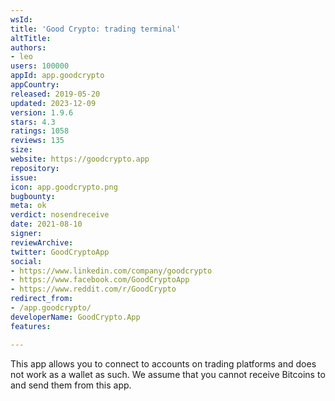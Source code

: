 ```yaml
---
wsId: 
title: 'Good Crypto: trading terminal'
altTitle: 
authors:
- leo
users: 100000
appId: app.goodcrypto
appCountry: 
released: 2019-05-20
updated: 2023-12-09
version: 1.9.6
stars: 4.3
ratings: 1058
reviews: 135
size: 
website: https://goodcrypto.app
repository: 
issue: 
icon: app.goodcrypto.png
bugbounty: 
meta: ok
verdict: nosendreceive
date: 2021-08-10
signer: 
reviewArchive: 
twitter: GoodCryptoApp
social:
- https://www.linkedin.com/company/goodcrypto
- https://www.facebook.com/GoodCryptoApp
- https://www.reddit.com/r/GoodCrypto
redirect_from:
- /app.goodcrypto/
developerName: GoodCrypto.App
features: 

---
```


This app allows you to connect to accounts on trading platforms and does not
work as a wallet as such. We assume that you cannot receive Bitcoins to and send
them from this app.
